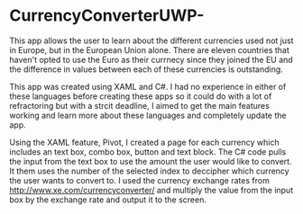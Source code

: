 # CurrencyConverterUWP-
This app allows the user to learn about the different currencies used not just in Europe, but in the European Union alone. There are eleven countries that haven't opted to use the Euro as their currnecy since they joined the EU and the difference in values between each of these currencies is outstanding.

This app was created using XAML and C#. I had no experience in either of these languages before creating these apps so it could do with a lot of refractoring but with a strcit deadline, I aimed to get the main features working and learn more about these languages and completely update the app. 

Using the XAML feature, Pivot, I created a page for each currency which includes an text box, combo box, button and text block. The C# code pulls the input from the text box to use the amount the user would like to convert. It them uses the number of the selected index to deccipher which currency the user wants to convert to. I used the currency exchange rates from http://www.xe.com/currencyconverter/ and multiply the value from the input box by the exchange rate and output it to the screen. 

